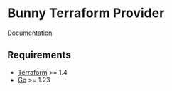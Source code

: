 # Bunny Terraform Provider

[Documentation](https://registry.terraform.io/providers/BunnyWay/bunnynet/latest/docs)

## Requirements

- [Terraform](https://developer.hashicorp.com/terraform/downloads) >= 1.4
- [Go](https://golang.org/doc/install) >= 1.23
